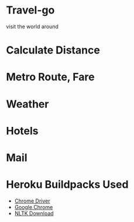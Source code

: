 # Travel-go
visit the world around
# Calculate Distance
# Metro Route, Fare
# Weather
# Hotels
# Mail
# Heroku Buildpacks Used
- [Chrome Driver](https://github.com/heroku/heroku-buildpack-chromedriver)  
- [Google Chrome](https://github.com/heroku/heroku-buildpack-google-chrome)  
- [NLTK Download](https://github.com/megacool/heroku-buildpack-python-nltk)  

